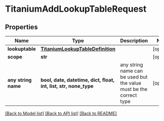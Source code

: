 # TitaniumAddLookupTableRequest


## Properties
Name | Type | Description | Notes
------------ | ------------- | ------------- | -------------
**lookuptable** | [**TitaniumLookupTableDefinition**](TitaniumLookupTableDefinition.md) |  | [optional] 
**scope** | **str** |  | [optional] 
**any string name** | **bool, date, datetime, dict, float, int, list, str, none_type** | any string name can be used but the value must be the correct type | [optional]

[[Back to Model list]](../README.md#documentation-for-models) [[Back to API list]](../README.md#documentation-for-api-endpoints) [[Back to README]](../README.md)


